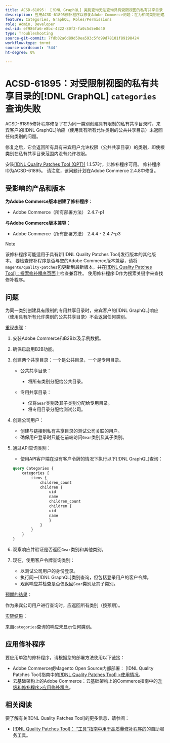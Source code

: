 ```yaml
---
title: ACSD-61895： [!DNL GraphQL] 类别查询无法查询具有受限视图的私有共享目录
description: 应用ACSD-61895修补程序以修复Adobe Commerce问题：在为相同类别创建具有限制的私有共享目录时，来宾客户的 [!DNL GraphQL] 响应（使用具有所有允许类别的公共共享目录）未返回任何类别。
feature: Categories, GraphQL, Roles/Permissions
role: Admin, Developer
exl-id: ef986fa6-e8bc-4322-80f2-fa0c5d5e8d40
type: Troubleshooting
source-git-commit: 7fdb02a6d89d50ea593c5fd99d78101f89198424
workflow-type: tm+mt
source-wordcount: '544'
ht-degree: 0%

---
```


# ACSD-61895：对受限制视图的私有共享目录的[!DNL GraphQL] `categories`查询失败

ACSD-61895修补程序修复了在为同一类别创建具有限制的私有共享目录时，来宾客户的[!DNL GraphQL]响应（使用具有所有允许类别的公共共享目录）未返回任何类别的问题。

修复之后，它会返回所有具有来宾用户允许权限（公共共享目录）的类别，即使根类别在私有共享目录范围内没有允许权限。

安装[[!DNL Quality Patches Tool (QPT)]](/help/tools/quality-patches-tool/quality-patches-tool-to-self-serve-quality-patches.md) 1.1.57时，此修补程序可用。 修补程序ID为ACSD-61895。 请注意，该问题计划在Adobe Commerce 2.4.8中修复。

## 受影响的产品和版本

**为Adobe Commerce版本创建了修补程序：**

* Adobe Commerce（所有部署方法） 2.4.7-p1

**与Adobe Commerce版本兼容：**

* Adobe Commerce（所有部署方法） 2.4.4 - 2.4.7-p3

>[!NOTE]
>
>该修补程序可能适用于具有新[!DNL Quality Patches Tool]发行版本的其他版本。 要检查修补程序是否与您的Adobe Commerce版本兼容，请将`magento/quality-patches`包更新到最新版本，并在[[!DNL Quality Patches Tool]：搜索修补程序页面](https://experienceleague.adobe.com/tools/commerce-quality-patches/index.html)上检查兼容性。 使用修补程序ID作为搜索关键字来查找修补程序。

## 问题

为同一类别创建具有限制的专用共享目录时，来宾客户的[!DNL GraphQL]响应（使用具有所有允许类别的公共共享目录）不会返回任何类别。

<u>重现步骤</u>：

1. 安装Adobe Commerce和B2B以及示例数据。
1. 确保已启用B2B功能。
1. 创建两个共享目录：一个是公共目录，一个是专用目录。

   * 公共共享目录：

      * 将所有类别分配给公共目录。

   * 专用共享目录：

      * 仅将`Gear`类别及其子类别分配给专用目录。
      * 将专用目录分配给测试公司。

1. 创建公司用户：

   * 创建与链接到私有共享目录的测试公司关联的用户。
   * 确保用户登录时只能在前端访问`Gear`类别及其子类别。

1. 通过API查询类别：

   * 使用API客户端在没有客户令牌的情况下执行以下[!DNL GraphQL]查询：

   ```graphql
   query Categories { 
       categories { 
           items { 
               children_count 
               children { 
                   uid 
                   name 
                   children_count 
                   children { 
                   uid 
                   name 
                   } 
               } 
           } 
       } 
   }
   ```

1. 观察响应并验证是否返回`Gear`类别和其他类别。
1. 现在，使用客户令牌查询类别：

   * 以测试公司用户的身份登录。
   * 执行同一[!DNL GraphQL]类别查询，但包括登录用户的客户令牌。
   * 观察响应并检查是否仅返回`Gear`类别及其子类别。


<u>预期的结果</u>：

作为来宾公司用户进行查询时，应返回所有类别（按预期）。

<u>实际结果</u>：

来自`categories`查询的响应未显示任何类别。

## 应用修补程序

要应用单独的修补程序，请根据您的部署方法使用以下链接：

* Adobe Commerce或Magento Open Source内部部署： [!DNL Quality Patches Tool]指南中的[[!DNL Quality Patches Tool] >使用情况](/help/tools/quality-patches-tool/usage.md)。
* 云基础架构上的Adobe Commerce：云基础架构上的Commerce指南中的[升级和修补程序>应用修补程序](https://experienceleague.adobe.com/docs/commerce-cloud-service/user-guide/develop/upgrade/apply-patches.html)。


## 相关阅读

要了解有关[!DNL Quality Patches Tool]的更多信息，请参阅：

* [[!DNL Quality Patches Tool]： “工具”指南中用于高质量修补程序的](/help/tools/quality-patches-tool/quality-patches-tool-to-self-serve-quality-patches.md)的自助服务工具。
